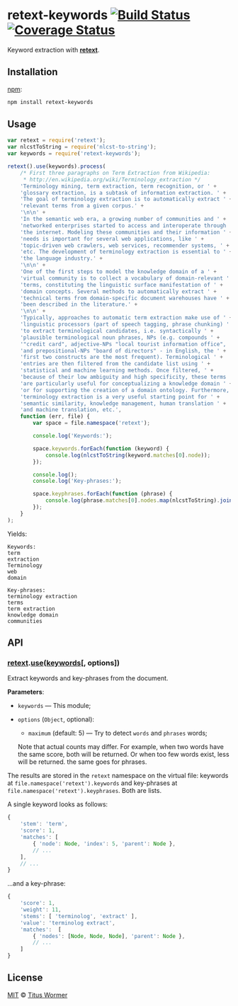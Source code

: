# retext-keywords [![Build Status](https://img.shields.io/travis/wooorm/retext-keywords.svg)](https://travis-ci.org/wooorm/retext-keywords) [![Coverage Status](https://img.shields.io/codecov/c/github/wooorm/retext-keywords.svg)](https://codecov.io/github/wooorm/retext-keywords)

Keyword extraction with [**retext**](https://github.com/wooorm/retext).

## Installation

[npm](https://docs.npmjs.com/cli/install):

```bash
npm install retext-keywords
```

## Usage

```javascript
var retext = require('retext');
var nlcstToString = require('nlcst-to-string');
var keywords = require('retext-keywords');

retext().use(keywords).process(
    /* First three paragraphs on Term Extraction from Wikipedia:
     * http://en.wikipedia.org/wiki/Terminology_extraction */
    'Terminology mining, term extraction, term recognition, or ' +
    'glossary extraction, is a subtask of information extraction. ' +
    'The goal of terminology extraction is to automatically extract ' +
    'relevant terms from a given corpus.' +
    '\n\n' +
    'In the semantic web era, a growing number of communities and ' +
    'networked enterprises started to access and interoperate through ' +
    'the internet. Modeling these communities and their information ' +
    'needs is important for several web applications, like ' +
    'topic-driven web crawlers, web services, recommender systems, ' +
    'etc. The development of terminology extraction is essential to ' +
    'the language industry.' +
    '\n\n' +
    'One of the first steps to model the knowledge domain of a ' +
    'virtual community is to collect a vocabulary of domain-relevant ' +
    'terms, constituting the linguistic surface manifestation of ' +
    'domain concepts. Several methods to automatically extract ' +
    'technical terms from domain-specific document warehouses have ' +
    'been described in the literature.' +
    '\n\n' +
    'Typically, approaches to automatic term extraction make use of ' +
    'linguistic processors (part of speech tagging, phrase chunking) ' +
    'to extract terminological candidates, i.e. syntactically ' +
    'plausible terminological noun phrases, NPs (e.g. compounds ' +
    '"credit card", adjective-NPs "local tourist information office", ' +
    'and prepositional-NPs "board of directors" - in English, the ' +
    'first two constructs are the most frequent). Terminological ' +
    'entries are then filtered from the candidate list using ' +
    'statistical and machine learning methods. Once filtered, ' +
    'because of their low ambiguity and high specificity, these terms ' +
    'are particularly useful for conceptualizing a knowledge domain ' +
    'or for supporting the creation of a domain ontology. Furthermore, ' +
    'terminology extraction is a very useful starting point for ' +
    'semantic similarity, knowledge management, human translation ' +
    'and machine translation, etc.',
    function (err, file) {
        var space = file.namespace('retext');

        console.log('Keywords:');

        space.keywords.forEach(function (keyword) {
            console.log(nlcstToString(keyword.matches[0].node));
        });

        console.log();
        console.log('Key-phrases:');

        space.keyphrases.forEach(function (phrase) {
            console.log(phrase.matches[0].nodes.map(nlcstToString).join(''));
        });
    }
);
```

Yields:

```text
Keywords:
term
extraction
Terminology
web
domain

Key-phrases:
terminology extraction
terms
term extraction
knowledge domain
communities
```

## API

### [retext](https://github.com/wooorm/retext#api)\.[use](https://github.com/wooorm/retext#retextuseplugin-options)([keywords](#api)\[, options\])

Extract keywords and key-phrases from the document.

**Parameters**:

*   `keywords` — This module;

*   `options` (`Object`, optional):

    *   `maximum` (default: 5) — Try to detect `words` and `phrases` words;

    Note that actual counts may differ. For example, when two words
    have the same score, both will be returned. Or when too few words
    exist, less will be returned. the same goes for phrases.

The results are stored in the `retext` namespace on the virtual file:
keywords at `file.namespace('retext').keywords` and key-phrases at
`file.namespace('retext').keyphrases`. Both are lists.

A single keyword looks as follows:

```js
{
    'stem': 'term',
    'score': 1,
    'matches': [
        { 'node': Node, 'index': 5, 'parent': Node },
        // ...
    ],
    // ...
}
```

...and a key-phrase:

```js
{
    'score': 1,
    'weight': 11,
    'stems': [ 'terminolog', 'extract' ],
    'value': 'terminolog extract',
    'matches':  [
        { 'nodes': [Node, Node, Node], 'parent': Node },
        // ...
    ]
}
```

## License

[MIT](LICENSE) © [Titus Wormer](http://wooorm.com)

